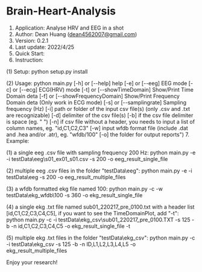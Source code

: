 # Brain-Heart-Analysis
1. Application: Analyse HRV and EEG in a shot 
2. Author: Dean Huang (dean4562007@gmail.com)
3. Version: 0.2.1 
4. Last update: 2022/4/25
5. Quick Start:
6. Instruction:

(1) Setup: python setup.py install

(2) Usage: python main.py
		   [-h] or [--help] help
	     [-e] or [--eeg] EEG mode
		   [-c] or [--ecg] ECG(HRV) mode
		   [-t] or [--showTimeDomain] Show/Print Time Domain deta
		   [-f] or [--showFrequencyDomain] Show/Print Frequency Domain deta (Only work in ECG mode)
		   [-s] or [--samplingrate] Sampling frequency (Hz)
		   [-i] path or folder of the input csv file(s) (only .csv and .txt are recognizable)
		   [-d] delimiter of the csv file(s)
		   [-b] if the csv file delimiter is space (eg. " ")
		   [-n] if csv file without a header, you needs to input a list of column names, eg. "id,C1,C2,C3"
		   [-w] input wfdb format file (include .dat and .hea and/or .atr), eg. "wfdb/100"
		   [-o] the folder for output reports")
7. Example:

(1) a single eeg .csv file with sampling frequency 200 Hz:
python main.py -e -i testData\eeg\s01_ex01_s01.csv -s 200 -o eeg_result_single_file

(2) multiple eeg .csv files in the folder "testData\eeg":
python main.py -e -i testData\eeg -s 200 -o eeg_result_multiple_files

(3) a wfdb formatted ekg file named 100:
python main.py -c -w testData\ekg_wfdb\100 -s 360 -o ekg_result_single_file

(4) a single ekg .txt file named sub01_220217_pre_0100.txt with a header list [id,C1,C2,C3,C4,C5], if you want to see the TimeDomainPlot, add "-t":
python main.py -c -i testData\ekg_csv\sub01_220217_pre_0100.TXT -s 125 -b -n id,C1,C2,C3,C4,C5 -o ekg_result_single_file -t

(5) multiple ekg .txt files in the folder "testData\ekg_csv":
python main.py -c -i testData\ekg_csv -s 125 -b -n ID,L1,L2,L3,L4,L5 -o ekg_result_multiple_files

Enjoy your research!
